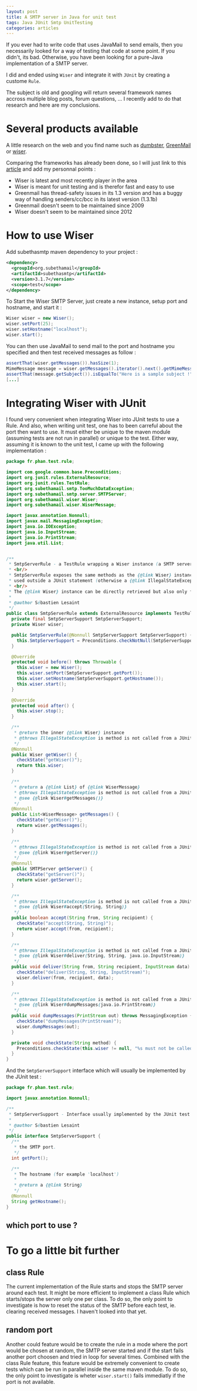 ```yaml
---
layout: post
title: A SMTP server in Java for unit test
tags: Java JUnit Smtp UnitTesting
categories: articles
---
```


If you ever had to write code that uses JavaMail to send emails, then you necessarily looked for a way of testing that code at some point.
If you didn't, its bad. Otherwise, you have been looking for a pure-Java implementation of a SMTP server.

I did and ended using `Wiser` and integrate it with `JUnit` by creating a custome `Rule`.


The subject is old and googling will return several framework names accross multiple blog posts, forum questions, ... I recently add to do that research and here are my conclusions.

# Several products available

A little research on the web and you find name such as [dumbster](http://quintanasoft.com/dumbster/), [GreenMail](http://www.icegreen.com/greenmail/) or [wiser](http://code.google.com/p/subethasmtp/wiki/Wiser).

Comparing the frameworks has already been done, so I will just link to this [article](http://eokyere.blogspot.fr/2006/10/get-wiser-with-subethasmtp.html) and add my personnal points :
* Wiser is latest and most recently player in the area
* Wiser is meant for unit testing and is therefor fast and easy to use
* Greenmail has thread-safety issues in its 1.3 version and has a buggy way of handling senders/cc/bcc in its latest version (1.3.1b)
* Greenmail doesn't seem to be maintained since 2009
* Wiser doesn't seem to be maintained since 2012

# How to use Wiser

Add subethasmtp maven dependency to your project :

```xml
<dependency>
  <groupId>org.subethamail</groupId>
  <artifactId>subethasmtp</artifactId>
  <version>3.1.7</version>
  <scope>test</scope>
</dependency>
```

To Start the Wiser SMTP Server, just create a new instance, setup port and hostname, and start it :

```java
Wiser wiser = new Wiser();
wiser.setPort(25);
wiser.setHostname("localhost");
wiser.start();
```

You can then use JavaMail to send mail to the port and hostname you specified and then test received messages as follow :

```java
assertThat(wiser.getMessages()).hasSize(1);
MimeMessage message = wiser.getMessages().iterator().next().getMimeMessage();
assertThat(message.getSubject()).isEqualTo("Here is a sample subject !");
[...]
```

# Integrating Wiser with JUnit

I found very convenient when integrating Wiser into JUnit tests to use a Rule.
And also, when writing unit test, one has to been carreful about the port then want to use. It must either be unique to the maven module (assuming tests are not run in parallel) or unique to the test.
Either way, assuming it is known to the unit test, I came up with the following implementation :

```java
package fr.phan.test.rule;

import com.google.common.base.Preconditions;
import org.junit.rules.ExternalResource;
import org.junit.rules.TestRule;
import org.subethamail.smtp.TooMuchDataException;
import org.subethamail.smtp.server.SMTPServer;
import org.subethamail.wiser.Wiser;
import org.subethamail.wiser.WiserMessage;

import javax.annotation.Nonnull;
import javax.mail.MessagingException;
import java.io.IOException;
import java.io.InputStream;
import java.io.PrintStream;
import java.util.List;


/**
 * SmtpServerRule - a TestRule wrapping a Wiser instance (a SMTP server in Java) started and stoped right before and after each test.
 * <br/>
 * SmtpServerRule exposes the same methods as the {@link Wiser} instance by delegating the implementation to the instance. These methods, however, can not be
 * used outside a JUnit statement (otherwise a {@link IllegalStateException} is raised).
 * <br/>
 * The {@link Wiser} instance can be directly retrieved but also only from inside a JUnit statement.
 *
 * @author Sébastien Lesaint
 */
public class SmtpServerRule extends ExternalResource implements TestRule {
  private final SmtpServerSupport SmtpServerSupport;
  private Wiser wiser;

  public SmtpServerRule(@Nonnull SmtpServerSupport SmtpServerSupport) {
    this.SmtpServerSupport = Preconditions.checkNotNull(SmtpServerSupport);
  }

  @Override
  protected void before() throws Throwable {
    this.wiser = new Wiser();
    this.wiser.setPort(SmtpServerSupport.getPort());
    this.wiser.setHostname(SmtpServerSupport.getHostname());
    this.wiser.start();
  }

  @Override
  protected void after() {
    this.wiser.stop();
  }

  /**
   * @return the inner {@link Wiser} instance
   * @throws IllegalStateException is method is not called from a JUnit statement
   */
  @Nonnull
  public Wiser getWiser() {
    checkState("getWiser()");
    return this.wiser;
  }

  /**
   * @return a {@link List} of {@link WiserMessage}
   * @throws IllegalStateException is method is not called from a JUnit statement
   * @see {@link Wiser#getMessages()}
   */
  @Nonnull
  public List<WiserMessage> getMessages() {
    checkState("getWiser()");
    return wiser.getMessages();
  }

  /**
   * @throws IllegalStateException is method is not called from a JUnit statement
   * @see {@link Wiser#getServer()}
   */
  @Nonnull
  public SMTPServer getServer() {
    checkState("getServer()");
    return wiser.getServer();
  }

  /**
   * @throws IllegalStateException is method is not called from a JUnit statement
   * @see {@link Wiser#accept(String, String)}
   */
  public boolean accept(String from, String recipient) {
    checkState("accept(String, String)");
    return wiser.accept(from, recipient);
  }

  /**
   * @throws IllegalStateException is method is not called from a JUnit statement
   * @see {@link Wiser#deliver(String, String, java.io.InputStream)}
   */
  public void deliver(String from, String recipient, InputStream data) throws TooMuchDataException, IOException {
    checkState("deliver(String, String, InputStream)");
    wiser.deliver(from, recipient, data);
  }

  /**
   * @throws IllegalStateException is method is not called from a JUnit statement
   * @see {@link Wiser#dumpMessages(java.io.PrintStream)}
   */
  public void dumpMessages(PrintStream out) throws MessagingException {
    checkState("dumpMessages(PrintStream)");
    wiser.dumpMessages(out);
  }

  private void checkState(String method) {
    Preconditions.checkState(this.wiser != null, "%s must not be called outside of a JUnit statement", method);
  }
}
```

And the `SmtpServerSupport` interface which will usually be implemented by the JUnit test :

```java
package fr.phan.test.rule;

import javax.annotation.Nonnull;

/**
 * SmtpServerSupport - Interface usually implemented by the JUnit test class.
 *
 * @author Sébastien Lesaint
 */
public interface SmtpServerSupport {
  /**
   * the SMTP port.
   */
  int getPort();

  /**
   * The hostname (for example 'localhost')
   *
   * @return a {@link String}
   */
  @Nonnull
  String getHostname();
}
```

## which port to use ?



# To go a little bit further

## class Rule
The current implementation of the Rule starts and stops the SMTP server around each test. It might be more efficient to implement a class Rule which starts/stops the server only one per class.
To do so, the only point to investigate is how to reset the status of the SMTP before each test, ie. clearing received messages. I haven't looked into that yet.

## random port
Another could feature would be to create the rule in a mode where the port would be chosen at random, the SMTP server started and if the start fails another port choosen and tried in loop for several times.
Combined with the class Rule feature, this feature would be extremely convenient to create tests which can be run in parallel inside the same maven module.
To do so, the only point to investigate is wheter `wiser.start()` fails immediatly if the port is not available.



